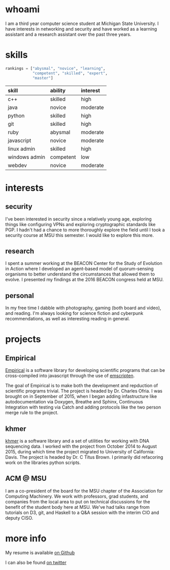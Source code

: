 # whoami 

I am a third year computer science student at Michigan State University. I have interests in
networking and security and have worked as a learning assistant and a research assistant over the
past three years.

# skills

```python
rankings = ["abysmal", "novice", "learning", 
            "competent", "skilled", "expert", 
            "master"]
```

| skill         | ability     | interest  |
|:--------------|:------------|:----------|
| c++           | skilled     | high      |
| java          | novice      | moderate  |
| python        | skilled     | high      |
| git           | skilled     | high      |
| ruby          | abysmal     | moderate  |
| javascript    | novice      | moderate  |
| linux admin   | skilled     | high      |
| windows admin | competent   | low       |
| webdev        | novice      | moderate  |

# interests

## security

I've been interested in security since a relatively young age, exploring things like configuring
VPNs and exploring cryptographic standards like PGP. I hadn't had a chance to more thoroughly
explore the field until I took a security course at MSU this semester. I would like to explore this
more.

## research

I spent a summer working at the BEACON Center for the Study of Evolution in Action where I
developed an agent-based model of quorum-sensing organisms to better understand the circumstances
that allowed them to evolve. I presented my findings at the 2016 BEACON congress held at MSU.

## personal

In my free time I dabble with photography, gaming (both board and video), and reading. I'm always
looking for science fiction and cyberpunk recommendations, as well as interesting reading in
general. 

# projects

## Empirical

[Empirical](https://github.com/devosoft/empirical) is a software library for developing scientific programs that can be cross-compiled into javascript through the use of [emscripten](https://github.com/kripken/emscripten).

The goal of Empirical is to make both the development and repduction of scientific programs
trivial. The project is headed by Dr. Charles Ofria. I was brought on in September of 2015, when I
began adding infastructure like autodocumentation via Doxygen, Breathe and Sphinx, Continuous
Integration with testing via Catch and adding protocols like the two person merge rule to the
project.

## khmer 

[khmer](https://github.com/dib-lab/khmer) is a software library and a set of utilities for working
with DNA sequencing data. I worked with the project from October 2014 to August 2015, during which
time the project migrated to University of California: Davis. The project is headed by Dr. C Titus Brown. I primarily did refacoring work on the libraries python scripts. 

## ACM @ MSU

I am a co-president of the board for the MSU chapter of the Association for Computing Machinery. We
work with professors, grad students, and companies from the local area to put on technical
discussions for the benefit of the student body here at MSU. We've had talks range from tutorials
on D3, git, and Haskell to a Q&A session with the interim CIO and deputy CISO.

# more info

My resume is available [on Github](https://github.com/bocajnotnef/resume)

I can also be found [on twitter](https://twitter.com/highnoiseratio)

